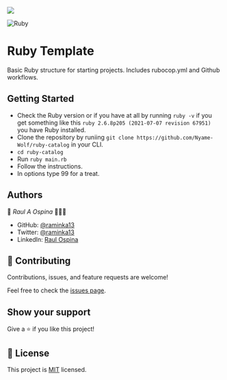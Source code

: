 ![](https://img.shields.io/badge/Microverse-blueviolet)

![Ruby](https://img.shields.io/badge/ruby-%23CC342D.svg?style=for-the-badge&logo=ruby&logoColor=white)
# Ruby Template
Basic Ruby structure for starting projects. Includes rubocop.yml and Github workflows.

## Getting Started
- Check the Ruby version or if you have at all by running `ruby -v` if you get something like this `ruby 2.6.8p205 (2021-07-07 revision 67951)` you have Ruby installed.
- Clone the repository by runiing `git clone https://github.com/Nyame-Wolf/ruby-catalog` in your CLI.
- `cd ruby-catalog`
- Run `ruby main.rb`
- Follow the instructions.
- In options type 99 for a treat.
## Authors

👤 *Raul A Ospina* 🧑🏻‍💻
- GitHub: [@raminka13](https://github.com/raminka13)
- Twitter: [@raminka13](https://twitter.com/raminka13)
- LinkedIn: [Raul Ospina](http://linkedin.com/in/raul-ospina)


## 🤝 Contributing

Contributions, issues, and feature requests are welcome!

Feel free to check the [issues page](https://github.com/Nyame-Wolf/ruby-catalog/issues).

## Show your support

Give a ⭐️ if you like this project!

## 📝 License

This project is [MIT](./MIT.md) licensed.
